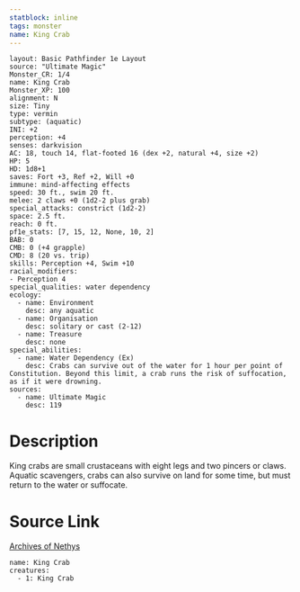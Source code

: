 ```yaml
---
statblock: inline
tags: monster
name: King Crab
---
```

```statblock
layout: Basic Pathfinder 1e Layout
source: "Ultimate Magic"
Monster_CR: 1/4
name: King Crab
Monster_XP: 100
alignment: N
size: Tiny
type: vermin
subtype: (aquatic)
INI: +2
perception: +4
senses: darkvision
AC: 18, touch 14, flat-footed 16 (dex +2, natural +4, size +2)
HP: 5
HD: 1d8+1
saves: Fort +3, Ref +2, Will +0
immune: mind-affecting effects
speed: 30 ft., swim 20 ft.
melee: 2 claws +0 (1d2-2 plus grab)
special_attacks: constrict (1d2-2)
space: 2.5 ft.
reach: 0 ft.
pf1e_stats: [7, 15, 12, None, 10, 2]
BAB: 0
CMB: 0 (+4 grapple)
CMD: 8 (20 vs. trip)
skills: Perception +4, Swim +10
racial_modifiers:
- Perception 4
special_qualities: water dependency
ecology:
  - name: Environment
    desc: any aquatic
  - name: Organisation
    desc: solitary or cast (2-12)
  - name: Treasure
    desc: none
special_abilities:
  - name: Water Dependency (Ex)
    desc: Crabs can survive out of the water for 1 hour per point of Constitution. Beyond this limit, a crab runs the risk of suffocation, as if it were drowning.
sources:
  - name: Ultimate Magic
    desc: 119
```
# Description
King crabs are small crustaceans with eight legs and two pincers or claws. Aquatic scavengers, crabs can also survive on land for some time, but must return to the water or suffocate.
# Source Link
[Archives of Nethys](https://aonprd.com/MonsterDisplay.aspx?ItemName=King%20Crab)
```encounter-table
name: King Crab
creatures:
  - 1: King Crab
```

